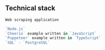 ## Technical stack

```js
Web scraping application

`Node.js`
`Cheerio` example written in `JavaScript`
`Puppeteer` example written in `TypeScript`
`SQL` - `PostgreSQL`
```

